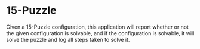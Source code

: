 # 15-Puzzle

Given a 15-Puzzle configuration, this application will report whether or not the given configuration
 is solvable, and if the configuration is solvable, it will solve the puzzle and log all steps
  taken to solve it.
